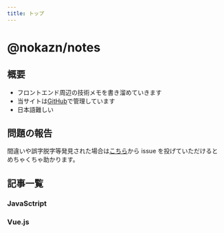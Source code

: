 ```yaml
---
title: トップ
---
```


# @nokazn/notes

## 概要

- フロントエンド周辺の技術メモを書き溜めていきます
- 当サイトは[GitHub](https://github.com/nokazn/notes)で管理しています
- 日本語難しい

## 問題の報告

間違いや誤字脱字等発見された場合は[こちら](https://github.com/nokazn/notes/issues/new?template=bug-report.md)から issue を投げていただけるとめちゃくちゃ助かります。


## 記事一覧

### JavaSctript

<page-list parent="/javascript" />

### Vue.js

<page-list parent="/vuejs" />

<!-- ## Web -->

<!-- <page-list parent="/web" /> -->
